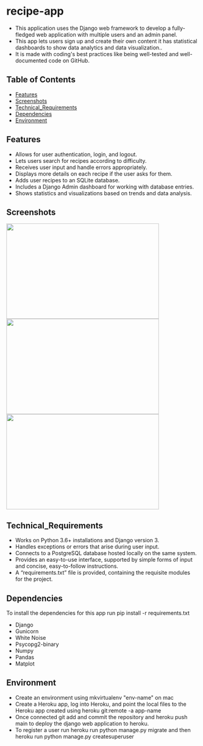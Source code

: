 # recipe-app

- This application uses the Django web framework to develop a fully-fledged web application with multiple users and an admin panel. 
- This app lets users sign up and create their own content it has statistical dashboards to show data analytics and data visualization..
-  It is made with coding's best practices like being well-tested and well-documented code on GitHub.

## Table of Contents
- [Features](#Features)
- [Screenshots](#Screenshots)
- [Technical_Requirements](#Technical_Requirements)
- [Dependencies](#Dependencies)
- [Environment](#Environment)

## Features
- Allows for user authentication, login, and logout.
- Lets users search for recipes according to difficulty.
- Receives user input and handle errors appropriately.
- Displays more details on each recipe if the user asks for them.
- Adds user recipes to an SQLite database.
- Includes a Django Admin dashboard for working with database entries.
- Shows statistics and visualizations based on trends and data analysis.

## Screenshots

<img src ="https://github.com/hakobya4/recipe-app/assets/108638724/cf9051e8-440c-4ceb-9a96-bd15fccb0025" width="400" height="250"/>
<img src ="https://github.com/hakobya4/recipe-app/assets/108638724/d8e37aa9-0f61-4822-a195-17d0b452063c" width="400" height="250"/>
<img src ="https://github.com/hakobya4/recipe-app/assets/108638724/dc06cd59-6e6c-45c3-8c9d-b3509a6f4d74" width="400" height="250"/>

## Technical_Requirements
- Works on Python 3.6+ installations and Django version 3.
- Handles exceptions or errors that arise during user input.
- Connects to a PostgreSQL database hosted locally on the same system.
- Provides an easy-to-use interface, supported by simple forms of input and concise, easy-to-follow instructions.
- A “requirements.txt” file is provided, containing the requisite modules for the project.

## Dependencies
To install the dependencies for this app run pip install -r requirements.txt
- Django
- Gunicorn
- White Noise
- Psycopg2-binary
- Numpy
- Pandas
- Matplot

## Environment
- Create an environment using mkvirtualenv "env-name" on mac
- Create a Heroku app, log into Heroku, and point the local files to the Heroku app created using heroku git:remote -a app-name
- Once connected git add and commit the repository and heroku push main to deploy the django web application to heroku.
- To register a user run heroku run python manage.py migrate and then heroku run python manage.py createsuperuser
